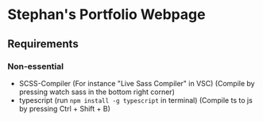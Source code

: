 # Stephan's Portfolio Webpage

## Requirements

### Non-essential
- SCSS-Compiler (For instance "Live Sass Compiler" in VSC)
    (Compile by pressing watch sass in the bottom right corner)
- typescript (run `npm install -g typescript` in terminal)
    (Compile ts to js by pressing Ctrl + Shift + B)